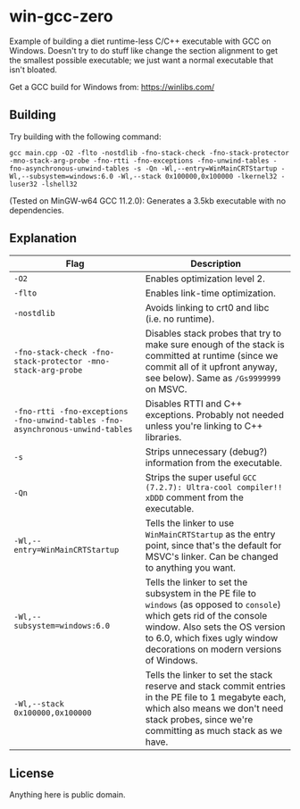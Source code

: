# win-gcc-zero

Example of building a diet runtime-less C/C++ executable with GCC on Windows. Doesn't try to do stuff like
change the section alignment to get the smallest possible executable; we just want a normal executable that
isn't bloated.

Get a GCC build for Windows from: https://winlibs.com/

## Building

Try building with the following command:

`gcc main.cpp -O2 -flto -nostdlib -fno-stack-check -fno-stack-protector -mno-stack-arg-probe -fno-rtti -fno-exceptions -fno-unwind-tables -fno-asynchronous-unwind-tables -s -Qn -Wl,--entry=WinMainCRTStartup -Wl,--subsystem=windows:6.0 -Wl,--stack 0x100000,0x100000 -lkernel32 -luser32 -lshell32`

(Tested on MinGW-w64 GCC 11.2.0): Generates a 3.5kb executable with no dependencies.

## Explanation

| Flag                                                                           | Description |
| ------------------------------------------------------------------------------ | ----------- |
| `-O2`                                                                          | Enables optimization level 2. |
| `-flto`                                                                        | Enables link-time optimization. |
| `-nostdlib`                                                                    | Avoids linking to crt0 and libc (i.e. no runtime). |
| `-fno-stack-check -fno-stack-protector -mno-stack-arg-probe`                   | Disables stack probes that try to make sure enough of the stack is committed at runtime (since we commit all of it upfront anyway, see below). Same as `/Gs9999999` on MSVC. |
| `-fno-rtti -fno-exceptions -fno-unwind-tables -fno-asynchronous-unwind-tables` | Disables RTTI and C++ exceptions. Probably not needed unless you're linking to C++ libraries. |
| `-s`                                                                           | Strips unnecessary (debug?) information from the executable. |
| `-Qn`                                                                          | Strips the super useful `GCC (7.2.7): Ultra-cool compiler!! xDDD` comment from the executable. |
| `-Wl,--entry=WinMainCRTStartup`                                                | Tells the linker to use `WinMainCRTStartup` as the entry point, since that's the default for MSVC's linker. Can be changed to anything you want. |
| `-Wl,--subsystem=windows:6.0`                                                  | Tells the linker to set the subsystem in the PE file to `windows` (as opposed to `console`) which gets rid of the console window. Also sets the OS version to 6.0, which fixes ugly window decorations on modern versions of Windows. |
| `-Wl,--stack 0x100000,0x100000`                                                | Tells the linker to set the stack reserve and stack commit entries in the PE file to 1 megabyte each, which also means we don't need stack probes, since we're committing as much stack as we have. |

## License

Anything here is public domain.